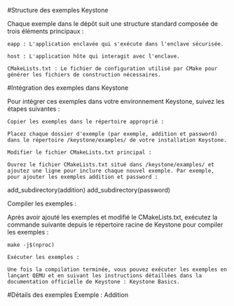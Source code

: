 #Structure des exemples Keystone

Chaque exemple dans le dépôt suit une structure standard composée de trois éléments principaux :

    eapp : L'application enclavée qui s'exécute dans l'enclave sécurisée.

    host : L'application hôte qui interagit avec l'enclave.

    CMakeLists.txt : Le fichier de configuration utilisé par CMake pour générer les fichiers de construction nécessaires.

#Intégration des exemples dans Keystone

Pour intégrer ces exemples dans votre environnement Keystone, suivez les étapes suivantes :

    Copier les exemples dans le répertoire approprié :

    Placez chaque dossier d'exemple (par exemple, addition et password) dans le répertoire /keystone/examples/ de votre installation Keystone.

    Modifier le fichier CMakeLists.txt principal :

    Ouvrez le fichier CMakeLists.txt situé dans /keystone/examples/ et ajoutez une ligne pour inclure chaque nouvel exemple. Par exemple, pour ajouter les exemples addition et password :

add_subdirectory(addition)
add_subdirectory(password)

Compiler les exemples :

Après avoir ajouté les exemples et modifié le CMakeLists.txt, exécutez la commande suivante depuis le répertoire racine de Keystone pour compiler les exemples :

    make -j$(nproc)

    Exécuter les exemples :

    Une fois la compilation terminée, vous pouvez exécuter les exemples en lançant QEMU et en suivant les instructions détaillées dans la documentation officielle de Keystone : Keystone Basics.

#Détails des exemples
Exemple : Addition
